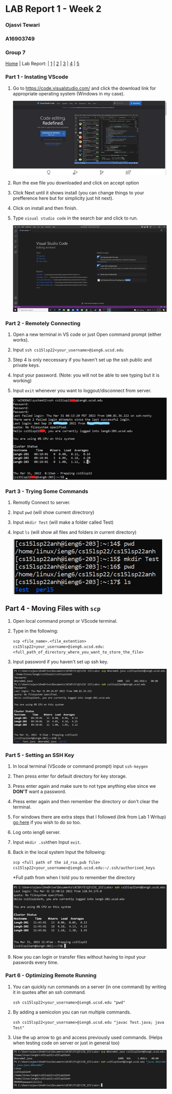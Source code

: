 # LAB Report 1 - Week 2
### Ojasvi Tewari
### A16903749
### Group 7

[Home](index.html) | Lab Report: | [1](lab-report-1-week-2.html) | [2](404.html) | [3](404.html) | [4](404.html) | [5](404.html)

### Part 1 - Instating VScode
1. Go to https://code.visualstudio.com/ and click the download link for appropriate operating system (Windows in my case).

    ![VS_website](Screenshots/LAB1_VSWeb.png)
2. Run the exe file you downloaded and click on accept option 
3. Click Next until it shows install (you can change things to your prefference here but for simplicity just hit next).
4. Click on install and then finish.
5. Type `visual studio code` in the search bar and click to run.

    ![VS_running](Screenshots/LAB1_VSApp.png)

### Part 2 - Remotely Connecting
1. Open a new terminal in VS code or just Open command prompt (either works).
2. Input `ssh cs15lsp22<your_username>@ieng6.ucsd.edu`
3. Step 4 is only neccessary if you haven't set up the ssh public and private keys.
4. Input your password. (Note: you will not be able to see typing but it is working)
5. Input `exit` whenever you want to loggout/disconnect from server.

    ![SSH_running](Screenshots/LAB1_SSH.jpg)

### Part 3 - Trying Some Commands
1. Remotly Connect to server. 
2. Input `pwd` (will show current directrory)
3. Input `mkdir Test` (will make a folder called Test)
4. Input `ls` (will show all files and folders in current directory)

    ![SRVRCMDS_running](Screenshots/LAB1_SRVRCmds.png)

## Part 4 - Moving Files with `scp`
1. Open local command prompt or VScode terminal.
2. Type in the following:

    `scp <file_name>.<file_extention> cs15lsp22<your_username>@ieng6.ucsd.edu:<full_path_of_directory_where_you_want_to_store_the_file>`
3. Input password if you haven't set up ssh key.

    ![SCP_running](Screenshots/LAB1_SCP.png)

### Part 5 - Setting an SSH Key
1. In local terminal (VScode or command prompt) input `ssh-keygen`
2. Then press enter for default directory for key storage.
3. Press enter again and make sure to not type anything else since we **DON'T** want a password.
4. Press enter again and then remember the directory or don't clear the terminal.
5. For windows there are extra steps that I followed (link from Lab 1 Writup) [go here](https://docs.microsoft.com/en-us/windows-server/administration/openssh/openssh_keymanagement#user-key-generation) if you wish to do so too.
6. Log onto ieng6 server.
7. Input `mkdir .ssh`then Input `exit`.
8. Back in the local system Input the following:

    `scp <full path of the id_rsa.pub file> cs15lsp22<your_username>@ieng6.ucsd.edu:~/.ssh/authorised_keys`

    *Full path from when I told you to remember the directory

    ![SSH-KEYGEN_running](Screenshots/LAB1_KEY.png)

9. Now you can login or transfer files without having to input your paswords every time.

### Part 6 - Optimizing Remote Running
1. You can quickly run commands on a server (in one command) by writing it in quotes after an ssh command.

    `ssh cs15lsp22<your_username>@ieng6.ucsd.edu "pwd"`
2. By adding a semicolon you can run multiple commands.

    `ssh cs15lsp22<your_username>@ieng6.ucsd.edu "javac Test.java; java Test"`
3. Use the up arrow to go and access previously used commands. (Helps when testing code on server or just in general too)

    ![SPEED_running](Screenshots/LAB1_SPEED.png)
